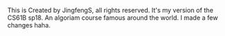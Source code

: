 This is Created by JingfengS, all rights reserved.
It's my version of the CS61B sp18. An algoriam course famous around the world.
I made a few changes haha.

